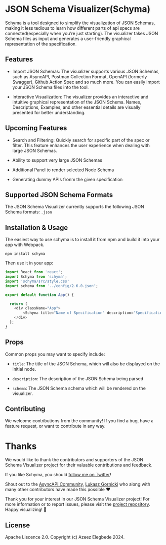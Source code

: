 # JSON Schema Visualizer(Schyma)

Schyma is a tool designed to simplify the visualization of JSON Schemas, making it less tedious to learn how different parts of api specs are connected(especially when you’re just starting). The visualizer takes JSON Schema files as input and generates a user-friendly graphical representation of the specification.

## Features

- Import JSON Schemas: The visualizer supports various JSON Schemas, such as AsyncAPI, Postman Collection Format, OpenAPI (formerly Swagger), Github Action Spec and so much more. You can easily import your JSON Schema files into the tool.

- Interactive Visualization: The visualizer provides an interactive and intuitive graphical representation of the JSON Schema. Names, Descriptions, Examples, and other essential details are visually presented for better understanding.

## Upcoming Features

- Search and Filtering: Quickly search for specific part of the spec or filter. This feature enhances the user experience when dealing with large JSON Schemas.

- Ability to support very large JSON Schemas

- Additional Panel to render selected Node Schema

- Generating dummy APIs fronm the given specification

## Supported JSON Schema Formats

The JSON Schema Visualizer currently supports the following JSON Schema formats:
`.json`


## Installation & Usage

The easiest way to use schyma is to install it from npm and build it into your app with Webpack.

```
npm install schyma
```

Then use it in your app:

```js
import React from 'react';
import Schyma from 'schyma';
import 'schyma/src/style.css'
import schema from '../config/2.6.0.json';

export default function App() {

  return (
    <div className="App">
        <Schyma title="Name of Specification" description="Specification Description" schema={schema} />
    </div>
  );
}
```

## Props

Common props you may want to specify include:

- `title`: The title of the JSON Schema, which will also be displayed on the initial node.

- `description`: The description of the JSON Schema being parsed

- `schema`: The JSON Schema schema which will be rendered on the visualizer.


## Contributing
We welcome contributions from the community! If you find a bug, have a feature request, or want to contribute in any way.


# Thanks

We would like to thank the contributors and supporters of the JSON Schema Visualizer project for their valuable contributions and feedback.

If you like Schyma, you should [follow me on Twitter](https://twitter.com/_acebuild)!

Shout out to the [AsyncAPI Community](https://github.com/asyncapi), [Lukasz Gornicki](https://github.com/derberg) who along with many other contributors have made this possible ❤️

Thank you for your interest in our JSON Schema Visualizer project! For more information or to report issues, please visit the [project repository](). Happy visualizing! 🚀

## License

Apache Liscence 2.0. Copyright (c) Azeez Elegbede 2024.